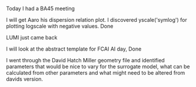 Today I had a BA45 meeting

I will get Aaro his dispersion relation plot. I discovered yscale('symlog') for plotting logscale with negative values. Done

LUMI just came back

I will look at the abstract template for FCAI AI day, Done

I went through the David Hatch Miller geometry file and identified parameters that would be nice to vary for the surrogate model, what can be calculated from other parameters and what might need to be altered from davids version. 





